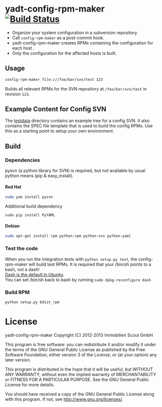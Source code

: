 yadt-config-rpm-maker [![Build Status](https://travis-ci.org/yadt/yadt-config-rpm-maker.png?branch=master)](https://travis-ci.org/yadt/yadt-config-rpm-maker)
=====================

* Organize your system configuration in a subversion repository.
* Call `config-rpm-maker` as a post-commit hook.  
* yadt-config-rpm-maker creates RPMs containing the configuration for each host .
* Only the configuration for the affected hosts is built.

## Usage

```bash
config-rpm-maker file:///foo/bar/svn/test 123
```
Builds all relevant RPMs for the SVN repository at `/foo/bar/svn/test` in revision `123`.

## Example Content for Config SVN

The [testdata](https://github.com/yadt/yadt-config-rpm-maker/tree/master/testdata/svn_repo/) directory contains
an example tree for a config SVN. It also contains the SPEC file template that is used to
build the config RPMs. Use this as a starting point to setup your own environment.

## Build

### Dependencies

pysvn (a python library for SVN) is required, but not available by usual python means (pip & easy_install).

#### Red Hat

```bash
sudo yum install pysvn
```

Additional build dependency
```
sudo pip install PyYAML
```

#### Debian

```bash
sudo apt-get install rpm python-rpm python-svn python-yaml
```

### Test the code

When you run the integration tests with `python setup.py test`, the config-rpm-maker will build test RPMs.
It is required that your /bin/sh points to a bash, not a dash!  
[Dash is the default in Ubuntu](https://wiki.ubuntu.com/DashAsBinSh).  
You can set /bin/sh back to bash by running `sudo dpkg-reconfigure dash`

### Build RPM

```bash
python setup.py bdist_rpm
```

License
=======

yadt-config-rpm-maker
Copyright (C) 2012-2013 Immobilien Scout GmbH

This program is free software: you can redistribute it and/or modify
it under the terms of the GNU General Public License as published by
the Free Software Foundation, either version 3 of the License, or
(at your option) any later version.

This program is distributed in the hope that it will be useful,
but WITHOUT ANY WARRANTY; without even the implied warranty of
MERCHANTABILITY or FITNESS FOR A PARTICULAR PURPOSE.  See the
GNU General Public License for more details.

You should have received a copy of the GNU General Public License
along with this program.  If not, see <http://www.gnu.org/licenses/>.
